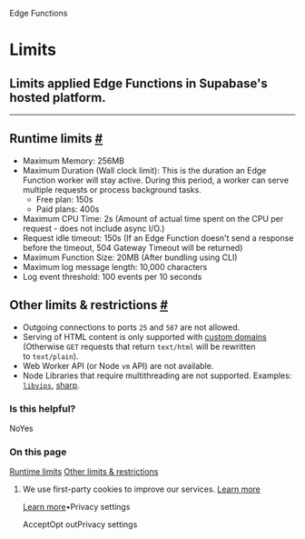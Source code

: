 Edge Functions

# Limits

## Limits applied Edge Functions in Supabase's hosted platform.

* * *

## Runtime limits [\#](https://supabase.com/docs/guides/functions/limits\#runtime-limits)

- Maximum Memory: 256MB
- Maximum Duration (Wall clock limit):
This is the duration an Edge Function worker will stay active. During this period, a worker can serve multiple requests or process background tasks.
  - Free plan: 150s
  - Paid plans: 400s
- Maximum CPU Time: 2s (Amount of actual time spent on the CPU per request - does not include async I/O.)
- Request idle timeout: 150s (If an Edge Function doesn't send a response before the timeout, 504 Gateway Timeout will be returned)
- Maximum Function Size: 20MB (After bundling using CLI)
- Maximum log message length: 10,000 characters
- Log event threshold: 100 events per 10 seconds

## Other limits & restrictions [\#](https://supabase.com/docs/guides/functions/limits\#other-limits--restrictions)

- Outgoing connections to ports `25` and `587` are not allowed.
- Serving of HTML content is only supported with [custom domains](https://supabase.com/docs/reference/cli/supabase-domains) (Otherwise `GET` requests that return `text/html` will be rewritten to `text/plain`).
- Web Worker API (or Node `vm` API) are not available.
- Node Libraries that require multithreading are not supported. Examples: [`libvips`](https://github.com/libvips/libvips), [sharp](https://github.com/lovell/sharp).

### Is this helpful?

NoYes

### On this page

[Runtime limits](https://supabase.com/docs/guides/functions/limits#runtime-limits) [Other limits & restrictions](https://supabase.com/docs/guides/functions/limits#other-limits--restrictions)

1. We use first-party cookies to improve our services. [Learn more](https://supabase.com/privacy#8-cookies-and-similar-technologies-used-on-our-european-services)



   [Learn more](https://supabase.com/privacy#8-cookies-and-similar-technologies-used-on-our-european-services)•Privacy settings





   AcceptOpt outPrivacy settings